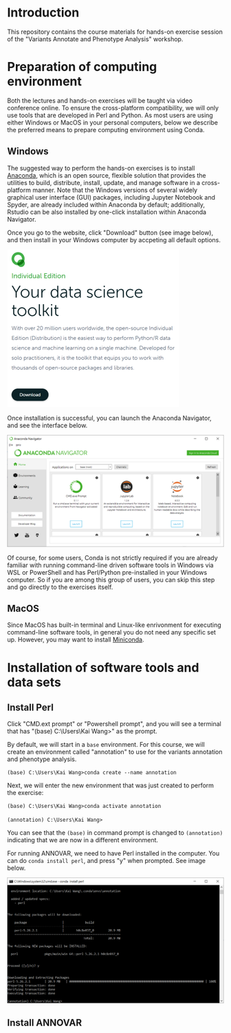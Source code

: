 # Introduction
This repository contains the course materials for hands-on exercise session of the "Variants Annotate and Phenotype Analysis" workshop. 

# Preparation of computing environment
Both the lectures and hands-on exercises will be taught via video conference online. To ensure the cross-platform compatibility, we will only use tools that are developed in Perl and Python. As most users are using either Windows or MacOS in your personal computers, below we describe the preferred means to prepare computing environment using Conda. 

## Windows
The suggested way to perform the hands-on exercises is to install [Anaconda](https://www.anaconda.com/products/individual), which is an open source, flexible solution that provides the utilities to build, distribute, install, update, and manage software in a cross-platform manner. Note that the Windows versions of several widely graphical user interface (GUI) packages, including Jupyter Notebook and Spyder, are already included within Anaconda by default; additionally, Rstudio can be also installed by one-click installation within Anaconda Navigator.

Once you go to the website, click "Download" button (see image below), and then install in your Windows computer by accpeting all default options.

![Anaconda Installation](img/anaconda.png)


Once installation is successful, you can launch the Anaconda Navigator, and see the interface below.

![Anaconda Navigator](img/navigator.png)

Of course, for some users, Conda is not strictly required if you are already familiar with running command-line driven software tools in Windows via WSL or PowerShell and has Perl/Python pre-installed in your Windows computer. So if you are among this group of users, you can skip this step and go directly to the exercises itself.



## MacOS
Since MacOS has built-in terminal and Linux-like enrivonment for executing command-line software tools, in general you do not need any specific set up. However, you may want to install [Miniconda](https://docs.conda.io/projects/conda/en/latest/user-guide/install/macos.html).


# Installation of software tools and data sets

## Install Perl

Click "CMD.ext prompt" or "Powershell prompt", and you will see a terminal that has "(base) C:\Users\Kai Wang>" as the prompt.

By default, we will start in a `base` environment. For this course, we will create an environment called "annotation" to use for the variants annotation and phenotype analysis. 

```
(base) C:\Users\Kai Wang>conda create --name annotation
```

Next, we will enter the new environment that was just created to perform the exercise:

```
(base) C:\Users\Kai Wang>conda activate annotation

(annotation) C:\Users\Kai Wang>
```

You can see that the `(base)` in command prompt is changed to `(annotation)` indicating that we are now in a different environment.

For running ANNOVAR, we need to have Perl installed in the computer. You can do `conda install perl`, and press "y" when prompted. See image below.

![conda perl](img/conda_perl.png)

## Install ANNOVAR







